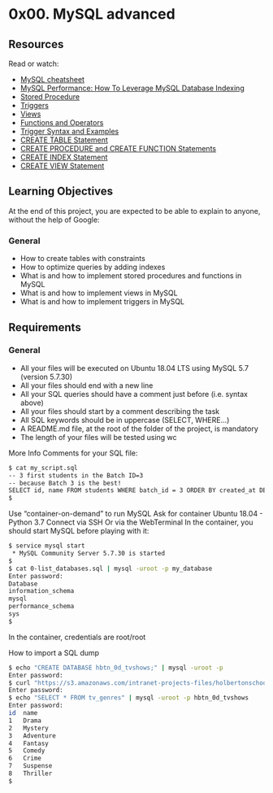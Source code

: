 # 0x00. MySQL advanced

## Resources
Read or watch:

- [MySQL cheatsheet](https://devhints.io/mysql)
- [MySQL Performance: How To Leverage MySQL Database Indexing](https://www.mysqltutorial.org/mysql-index/mysql-indexing-best-practices/)
- [Stored Procedure](https://www.mysqltutorial.org/mysql-stored-procedure-tutorial.aspx)
- [Triggers](https://www.mysqltutorial.org/mysql-triggers/)
- [Views](https://www.mysqltutorial.org/mysql-views-tutorial.aspx)
- [Functions and Operators](https://www.mysqltutorial.org/mysql-functions/)
- [Trigger Syntax and Examples](https://www.mysqltutorial.org/mysql-triggers/)
- [CREATE TABLE Statement](https://www.mysqltutorial.org/mysql-create-table/)
- [CREATE PROCEDURE and CREATE FUNCTION Statements](https://www.mysqltutorial.org/mysql-stored-procedure-tutorial.aspx)
- [CREATE INDEX Statement](https://dev.mysql.com/doc/refman/5.7/en/create-index.html)
- [CREATE VIEW Statement](https://www.mysqltutorial.org/mysql-views-tutorial.aspx)

## Learning Objectives
At the end of this project, you are expected to be able to explain to anyone, without the help of Google:

### General
- How to create tables with constraints
- How to optimize queries by adding indexes
- What is and how to implement stored procedures and functions in MySQL
- What is and how to implement views in MySQL
- What is and how to implement triggers in MySQL

## Requirements
### General
- All your files will be executed on Ubuntu 18.04 LTS using MySQL 5.7 (version 5.7.30)
- All your files should end with a new line
- All your SQL queries should have a comment just before (i.e. syntax above)
- All your files should start by a comment describing the task
- All SQL keywords should be in uppercase (SELECT, WHERE...)
- A README.md file, at the root of the folder of the project, is mandatory
- The length of your files will be tested using wc

More Info
Comments for your SQL file:
```bash
$ cat my_script.sql
-- 3 first students in the Batch ID=3
-- because Batch 3 is the best!
SELECT id, name FROM students WHERE batch_id = 3 ORDER BY created_at DESC LIMIT 3;
$
```

Use “container-on-demand” to run MySQL
Ask for container Ubuntu 18.04 - Python 3.7
Connect via SSH
Or via the WebTerminal
In the container, you should start MySQL before playing with it:

```bash
$ service mysql start
 * MySQL Community Server 5.7.30 is started
$
$ cat 0-list_databases.sql | mysql -uroot -p my_database
Enter password: 
Database
information_schema
mysql
performance_schema
sys
$
```
In the container, credentials are root/root

How to import a SQL dump
```bash
$ echo "CREATE DATABASE hbtn_0d_tvshows;" | mysql -uroot -p
Enter password: 
$ curl "https://s3.amazonaws.com/intranet-projects-files/holbertonschool-higher-level_programming+/274/hbtn_0d_tvshows.sql" -s | mysql -uroot -p hbtn_0d_tvshows
Enter password: 
$ echo "SELECT * FROM tv_genres" | mysql -uroot -p hbtn_0d_tvshows
Enter password: 
id  name
1   Drama
2   Mystery
3   Adventure
4   Fantasy
5   Comedy
6   Crime
7   Suspense
8   Thriller
$
```